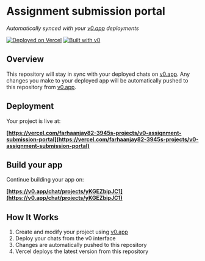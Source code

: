 # Assignment submission portal

*Automatically synced with your [v0.app](https://v0.app) deployments*

[![Deployed on Vercel](https://img.shields.io/badge/Deployed%20on-Vercel-black?style=for-the-badge&logo=vercel)](https://vercel.com/farhaanjay82-3945s-projects/v0-assignment-submission-portal)
[![Built with v0](https://img.shields.io/badge/Built%20with-v0.app-black?style=for-the-badge)](https://v0.app/chat/projects/yKGEZbipJC1)

## Overview

This repository will stay in sync with your deployed chats on [v0.app](https://v0.app).
Any changes you make to your deployed app will be automatically pushed to this repository from [v0.app](https://v0.app).

## Deployment

Your project is live at:

**[https://vercel.com/farhaanjay82-3945s-projects/v0-assignment-submission-portal](https://vercel.com/farhaanjay82-3945s-projects/v0-assignment-submission-portal)**

## Build your app

Continue building your app on:

**[https://v0.app/chat/projects/yKGEZbipJC1](https://v0.app/chat/projects/yKGEZbipJC1)**

## How It Works

1. Create and modify your project using [v0.app](https://v0.app)
2. Deploy your chats from the v0 interface
3. Changes are automatically pushed to this repository
4. Vercel deploys the latest version from this repository
